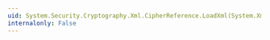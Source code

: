 ```yaml
---
uid: System.Security.Cryptography.Xml.CipherReference.LoadXml(System.Xml.XmlElement)
internalonly: False
---
```


